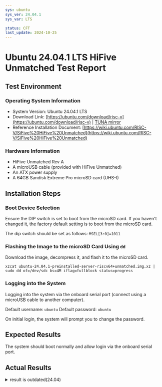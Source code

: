 ```yaml
---
sys: ubuntu
sys_ver: 24.04.1
sys_var: LTS

status: CFT
last_update: 2024-10-25
---
```


# Ubuntu 24.04.1 LTS HiFive Unmatched Test Report

## Test Environment

### Operating System Information

- System Version: Ubuntu 24.04.1 LTS
- Download Link: [https://ubuntu.com/download/risc-v](https://ubuntu.com/download/risc-v) | [TUNA mirror](https://mirror.tuna.tsinghua.edu.cn/ubuntu-cdimage/releases/noble/release/ubuntu-24.04.1-preinstalled-server-riscv64+unmatched.img.xz)
- Reference Installation Document: [https://wiki.ubuntu.com/RISC-V/SiFive%20HiFive%20Unmatched](https://wiki.ubuntu.com/RISC-V/SiFive%20HiFive%20Unmatched)

### Hardware Information

- HiFive Unmatched Rev A
- A microUSB cable (provided with HiFive Unmatched)
- An ATX power supply
- A 64GB Sandisk Extreme Pro microSD card (UHS-I)

## Installation Steps

### Boot Device Selection

Ensure the DIP switch is set to boot from the microSD card. If you haven't changed it, the factory default setting is to boot from the microSD card.

The dip switch should be set as follows: `MSEL[3:0]=1011`

### Flashing the Image to the microSD Card Using `dd`

Download the image, decompress it, and flash it to the microSD card.

```shell
xzcat ubuntu-24.04.1-preinstalled-server-riscv64+unmatched.img.xz | sudo dd of=/dev/sdc bs=4M iflag=fullblock status=progress 
```

### Logging into the System

Logging into the system via the onboard serial port (connect using a microUSB cable to another computer).

Default username: `ubuntu`
Default password: `ubuntu`

On initial login, the system will prompt you to change the password.

## Expected Results

The system should boot normally and allow login via the onboard serial port.

## Actual Results
<details>
<summary>result is outdated(24.04)</summary>
The system booted successfully, and login via the onboard serial port was also successful.

### Boot Log

```log
Welcome to Ubuntu 24.04 LTS (GNU/Linux 6.8.0-31-generic riscv64)

 * Documentation:  https://help.ubuntu.com
 * Management:     https://landscape.canonical.com
 * Support:        https://ubuntu.com/pro

 System information disabled due to load higher than 1.0

Expanded Security Maintenance for Applications is not enabled.

0 updates can be applied immediately.

Enable ESM Apps to receive additional future security updates.
See https://ubuntu.com/esm or run: sudo pro status



The programs included with the Ubuntu system are free software;
the exact distribution terms for each program are described in the
individual files in /usr/share/doc/*/copyright.

Ubuntu comes with ABSOLUTELY NO WARRANTY, to the extent permitted by
applicable law.

To run a command as administrator (user "root"), use "sudo <command>".
See "man sudo_root" for details.

ubuntu@ubuntu:~$ cat /proc/cpuinfo
processor       : 0
hart            : 2
isa             : rv64imafdc_zicntr_zicsr_zifencei_zihpm
mmu             : sv39
uarch           : sifive,u74-mc
mvendorid       : 0x489
marchid         : 0x8000000000000007
mimpid          : 0x20181004
hart isa        : rv64imafdc_zicntr_zicsr_zifencei_zihpm

processor       : 1
hart            : 1
isa             : rv64imafdc_zicntr_zicsr_zifencei_zihpm
mmu             : sv39
uarch           : sifive,u74-mc
mvendorid       : 0x489
marchid         : 0x8000000000000007
mimpid          : 0x20181004
hart isa        : rv64imafdc_zicntr_zicsr_zifencei_zihpm

processor       : 2
hart            : 3
isa             : rv64imafdc_zicntr_zicsr_zifencei_zihpm
mmu             : sv39
uarch           : sifive,u74-mc
mvendorid       : 0x489
marchid         : 0x8000000000000007
mimpid          : 0x20181004
hart isa        : rv64imafdc_zicntr_zicsr_zifencei_zihpm

processor       : 3
hart            : 4
isa             : rv64imafdc_zicntr_zicsr_zifencei_zihpm
mmu             : sv39
uarch           : sifive,u74-mc
mvendorid       : 0x489
marchid         : 0x8000000000000007
mimpid          : 0x20181004
hart isa        : rv64imafdc_zicntr_zicsr_zifencei_zihpm

ubuntu@ubuntu:~$ uname -a
Linux ubuntu 6.8.0-31-generic #31.1-Ubuntu SMP PREEMPT_DYNAMIC Sun Apr 21 01:12:53 UTC 2024 riscv64 riscv64 riscv64 GNU/Linux
ubuntu@ubuntu:~$ cat /etc/os-release
PRETTY_NAME="Ubuntu 24.04 LTS"
NAME="Ubuntu"
VERSION_ID="24.04"
VERSION="24.04 LTS (Noble Numbat)"
VERSION_CODENAME=noble
ID=ubuntu
ID_LIKE=debian
HOME_URL="https://www.ubuntu.com/"
SUPPORT_URL="https://help.ubuntu.com/"
BUG_REPORT_URL="https://bugs.launchpad.net/ubuntu/"
PRIVACY_POLICY_URL="https://www.ubuntu.com/legal/terms-and-policies/privacy-policy"
UBUNTU_CODENAME=noble
LOGO=ubuntu-logo
ubuntu@ubuntu:~$
```

Screen recording:

[![asciicast](https://asciinema.org/a/gAA0BN4Xo1fR6gBNDaCud8pPY.svg)](https://asciinema.org/a/gAA0BN4Xo1fR6gBNDaCud8pPY)

## Test Criteria

Successful: The actual result matches the expected result.

Failed: The actual result does not match the expected result.

## Test Conclusion

Test successful.
</details>
